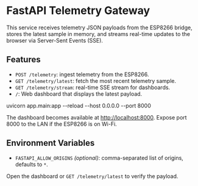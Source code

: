 # FastAPI Telemetry Gateway

This service receives telemetry JSON payloads from the ESP8266 bridge, stores the latest sample in memory, and streams real-time updates to the browser via Server-Sent Events (SSE).

## Features
- `POST /telemetry`: ingest telemetry from the ESP8266.
- `GET /telemetry/latest`: fetch the most recent telemetry sample.
- `GET /telemetry/stream`: real-time SSE stream for dashboards.
- `/`: Web dashboard that displays the latest payload.



uvicorn app.main:app --reload --host 0.0.0.0 --port 8000


The dashboard becomes available at <http://localhost:8000>. Expose port 8000 to the LAN if the ESP8266 is on Wi-Fi.

## Environment Variables
- `FASTAPI_ALLOW_ORIGINS` *(optional)*: comma-separated list of origins, defaults to `*`.


Open the dashboard or `GET /telemetry/latest` to verify the payload.
